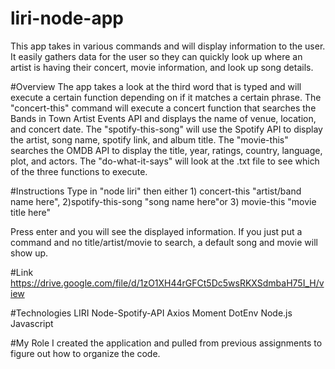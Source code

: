 # liri-node-app
This app takes in various commands and will display information to the user. It easily gathers data for the user so they can quickly look up where an artist is having their concert, movie information, and look up song details.

#Overview
The app takes a look at the third word that is typed and will execute a certain function depending on if it matches a certain phrase. The "concert-this" command will execute a concert function that searches the Bands in Town Artist Events API and displays the name of venue, location, and concert date. The "spotify-this-song" will use the Spotify API to display the artist, song name, spotify link, and album title. The "movie-this" searches the OMDB API to display the title, year, ratings, country, language, plot, and actors. The "do-what-it-says" will look at the .txt file to see which of the three functions to execute.

#Instructions
Type in "node liri" then either 1) concert-this "artist/band name here", 2)spotify-this-song "song name here"or 3) movie-this "movie title here"

Press enter and you will see the displayed information. If you just put a command and no title/artist/movie to search, a default song and movie will show up.

#Link
https://drive.google.com/file/d/1zO1XH44rGFCt5Dc5wsRKXSdmbaH75I_H/view

#Technologies
LIRI
Node-Spotify-API
Axios
Moment
DotEnv
Node.js
Javascript

#My Role
I created the application and pulled from previous assignments to figure out how to organize the code. 
